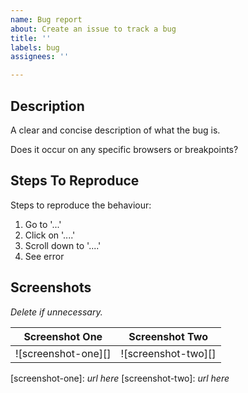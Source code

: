 ```yaml
---
name: Bug report
about: Create an issue to track a bug
title: ''
labels: bug
assignees: ''

---
```


## Description

A clear and concise description of what the bug is.

Does it occur on any specific browsers or breakpoints?

## Steps To Reproduce

Steps to reproduce the behaviour:
1. Go to '...'
2. Click on '....'
3. Scroll down to '....'
4. See error

## Screenshots

*Delete if unnecessary.*

| Screenshot One | Screenshot Two |
| - | - |
| ![screenshot-one][] | ![screenshot-two][] |

[screenshot-one]: *url here*
[screenshot-two]: *url here*
